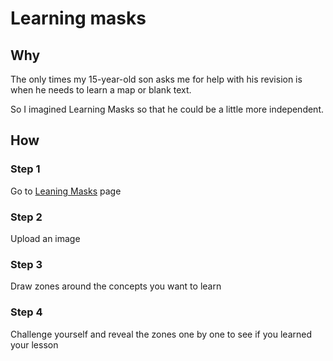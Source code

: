 # Learning masks

## Why

The only times my 15-year-old son asks me for help with his revision is when he needs to learn a map or blank text.

So I imagined Learning Masks so that he could be a little more independent.

## How

### Step 1
Go to [Leaning Masks](https://dimitrilahaye.github.io/learning-masks/) page

### Step 2
Upload an image

### Step 3
Draw zones around the concepts you want to learn

### Step 4
Challenge yourself and reveal the zones one by one to see if you learned your lesson
